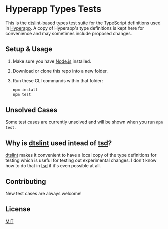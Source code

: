 # Hyperapp Types Tests

This is the [dtslint](https://github.com/microsoft/dtslint)-based types test suite for the [TypeScript](https://www.typescriptlang.org/) definitions used in [Hyperapp](https://hyperapp.dev/). A copy of Hyperapp's type definitions is kept here for convenience and may sometimes include proposed changes.

## Setup & Usage

1. Make sure you have [Node.js](https://nodejs.org/) installed.
2. Download or clone this repo into a new folder.
3. Run these CLI commands within that folder:

   ```sh
   npm install
   npm test
   ```

## Unsolved Cases

Some test cases are currently unsolved and will be shown when you run `npm test`.

## Why is [dtslint](https://github.com/microsoft/dtslint) used intead of [tsd](https://github.com/SamVerschueren/tsd)?

[dtslint](https://github.com/microsoft/dtslint) makes it convenient to have a local copy of the type definitions for testing which is useful for testing out experimental changes. I don't know how to do that in [tsd](https://github.com/SamVerschueren/tsd) if it's even possible at all.

## Contributing

New test cases are always welcome!

## License

[MIT](LICENSE.md)

